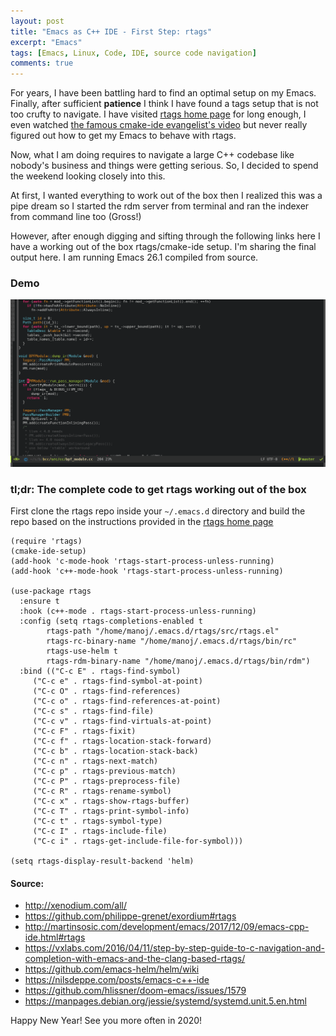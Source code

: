 ```yaml
---
layout: post
title: "Emacs as C++ IDE - First Step: rtags"
excerpt: "Emacs"
tags: [Emacs, Linux, Code, IDE, source code navigation]
comments: true
---
```

For years, I have been battling hard to find an optimal setup on my Emacs. 
Finally, after sufficient __patience__ I think I have found a tags setup that is not
too crufty to navigate. I have visited [rtags home
page](https://github.com/Andersbakken/rtags) for long enough, I even watched
[the famous cmake-ide evangelist's
video](https://github.com/atilaneves/cmake-ide) but never really figured out how
to get my Emacs to behave with rtags.

Now, what I am doing requires to navigate a large C++ codebase like nobody's
business and things were getting serious. So, I decided to spend the weekend
looking closely into this.

At first, I wanted everything to work out of the box then I realized this was a
pipe dream so I started the rdm server from terminal and ran the indexer from
command line too (Gross!)

However, after enough digging and sifting through the following links here I
have a working out of the box rtags/cmake-ide setup. I'm sharing the final
output here. I am running Emacs 26.1 compiled from source.

### Demo
![Rtags jump](./images/emacs-rtags-helm.gif)

### tl;dr: The complete code to get rtags working out of the box
First clone the rtags repo inside your ``~/.emacs.d`` directory and build the
repo based on the instructions provided in the [rtags home
page](https://github.com/Andersbakken/rtags)

```elisp
(require 'rtags)
(cmake-ide-setup)
(add-hook 'c-mode-hook 'rtags-start-process-unless-running)
(add-hook 'c++-mode-hook 'rtags-start-process-unless-running)

(use-package rtags
  :ensure t
  :hook (c++-mode . rtags-start-process-unless-running)
  :config (setq rtags-completions-enabled t
		rtags-path "/home/manoj/.emacs.d/rtags/src/rtags.el"
		rtags-rc-binary-name "/home/manoj/.emacs.d/rtags/bin/rc"
		rtags-use-helm t
		rtags-rdm-binary-name "/home/manoj/.emacs.d/rtags/bin/rdm")
  :bind (("C-c E" . rtags-find-symbol)
  	 ("C-c e" . rtags-find-symbol-at-point)
  	 ("C-c O" . rtags-find-references)
  	 ("C-c o" . rtags-find-references-at-point)
  	 ("C-c s" . rtags-find-file)
  	 ("C-c v" . rtags-find-virtuals-at-point)
  	 ("C-c F" . rtags-fixit)
  	 ("C-c f" . rtags-location-stack-forward)
  	 ("C-c b" . rtags-location-stack-back)
  	 ("C-c n" . rtags-next-match)
  	 ("C-c p" . rtags-previous-match)
  	 ("C-c P" . rtags-preprocess-file)
  	 ("C-c R" . rtags-rename-symbol)
  	 ("C-c x" . rtags-show-rtags-buffer)
  	 ("C-c T" . rtags-print-symbol-info)
  	 ("C-c t" . rtags-symbol-type)
  	 ("C-c I" . rtags-include-file)
  	 ("C-c i" . rtags-get-include-file-for-symbol)))

(setq rtags-display-result-backend 'helm)
```

#### Source:
+ http://xenodium.com/all/
+ https://github.com/philippe-grenet/exordium#rtags
+ http://martinsosic.com/development/emacs/2017/12/09/emacs-cpp-ide.html#rtags
+ https://vxlabs.com/2016/04/11/step-by-step-guide-to-c-navigation-and-completion-with-emacs-and-the-clang-based-rtags/
+ https://github.com/emacs-helm/helm/wiki
+ https://nilsdeppe.com/posts/emacs-c++-ide
+ https://github.com/hlissner/doom-emacs/issues/1579
+ https://manpages.debian.org/jessie/systemd/systemd.unit.5.en.html

Happy New Year! See you more often in 2020!
